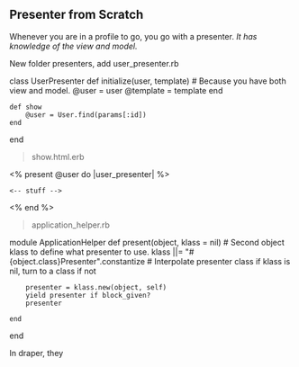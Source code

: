## Presenter from Scratch

Whenever you are in a profile to go, you go with a presenter. *It has knowledge of the view and model.*

New folder presenters, add user_presenter.rb

class UserPresenter
	def initialize(user, template) # Because you have both view and model.
		@user = user
		@template = template
	end

	def show
		@user = User.find(params[:id])
	end

end

>show.html.erb

<% present @user do |user_presenter| %>

	<-- stuff -->

<% end %>


>application_helper.rb

module ApplicationHelper
	def present(object, klass = nil) 						# Second object klass to define what presenter to use.
		klass ||= "#{object.class}Presenter".constantize	# Interpolate presenter class if klass is nil, turn to a class if not
		
		presenter = klass.new(object, self)
		yield presenter if block_given?
		presenter

	end
end





In draper, they 
